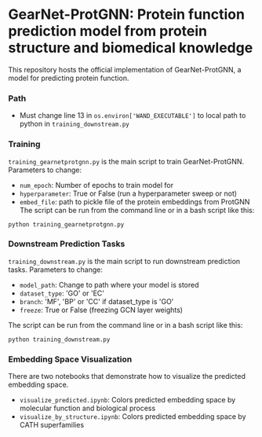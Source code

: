 # GearNet-ProtGNN: Protein function prediction model from protein structure and biomedical knowledge

This repository hosts the official implementation of GearNet-ProtGNN, a model for predicting protein function. 

### **Path**
- Must change line 13 in `os.environ['WAND_EXECUTABLE']` to local path to python in `training_downstream.py`


### **Training**

`training_gearnetprotgnn.py` is the main script to train GearNet-ProtGNN. Parameters to change:
- `num_epoch`: Number of epochs to train model for
- `hyperparameter`: True or False (run a hyperparameter sweep or not)
- `embed_file`: path to pickle file of the protein embeddings from ProtGNN
The script can be run from the command line or in a bash script like this: 
```
python training_gearnetprotgnn.py
```

### **Downstream Prediction Tasks**

`training_downstream.py` is the main script to run downstream prediction tasks. Parameters to change:
- `model_path`: Change to path where your model is stored
- `dataset_type`: 'GO' or 'EC'
- `branch`: 'MF', 'BP' or 'CC' if dataset_type is 'GO'
- `freeze`: True or False (freezing GCN layer weights)

The script can be run from the command line or in a bash script like this: 
```
python training_downstream.py
```

### **Embedding Space Visualization**

There are two notebooks that demonstrate how to visualize the predicted embedding space. 
- `visualize_predicted.ipynb`: Colors predicted embedding space by molecular function and biological process
- `visualize_by_structure.ipynb`: Colors predicted embedding space by CATH superfamilies




